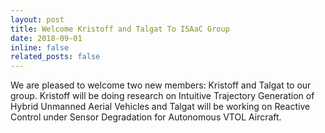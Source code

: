 ```yaml
---
layout: post
title: Welcome Kristoff and Talgat To ISAaC Group
date: 2018-09-01
inline: false
related_posts: false
---
```

We are pleased to welcome two new members: Kristoff and Talgat to our group. Kristoff will be doing research on Intuitive Trajectory Generation of Hybrid Unmanned Aerial Vehicles and Talgat will be working on Reactive Control under Sensor Degradation for Autonomous VTOL Aircraft.
